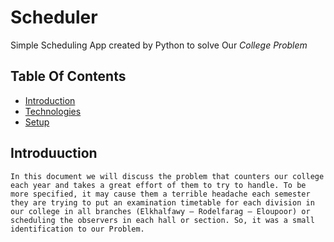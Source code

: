 # Scheduler
Simple Scheduling App created by Python to solve Our *College Problem*
## Table Of Contents
* [Introduction](#introduction)
* [Technologies](#technologies)
* [Setup](#setup)
## Introduuction
`
In this document we will discuss the problem that counters our college each year and takes a great effort of them to try to handle. To be more specified, it may cause them a terrible headache each semester they are trying to put an examination timetable for each division in our college in all branches (Elkhalfawy – Rodelfarag – Eloupoor) or scheduling the observers in each hall or section. So, it was a small identification to our Problem. 
`



